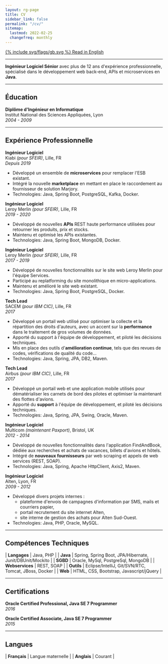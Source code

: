 ```yaml
---
layout: rg-page
title: CV
sidebar_link: false
permalink: "/cv/"
sitemap:
  lastmod: 2022-02-25
  changefreq: monthly
---
```


[<span class="icon">{% include svg/flags/gb.svg %}</span> Read in English](/resume)

***

**Ingénieur Logiciel Sénior** avec plus de 12 ans d'expérience professionnelle, spécialisé dans le développement web back-end, APIs et microservices en **Java**.

***
## Éducation

**Diplôme d'Ingénieur en Informatique**  
Institut National des Sciences Appliquées, Lyon  
*2004 - 2009*

***

## Expérience Professionnelle

**Ingénieur Logiciel**  
Kiabi *(pour SFEIR)*, Lille, FR  
*Depuis 2019*

* Développé un ensemble de **microservices** pour remplacer l'ESB existant.
* Intégré la nouvelle **marketplace** en mettant en place le raccordement au fournisseur de solution Marjory.
* Technologies: Java, Spring Boot, PostgreSQL, Kafka, Docker.

**Ingénieur Logiciel**  
Leroy Merlin *(pour SFEIR)*, Lille, FR  
*2019 - 2020*  

* Développé de nouvelles **APIs** REST haute performance utilisées pour retourner les produits, prix et stocks.
* Maintenu et optimisé les APIs existantes.
* Technologies: Java, Spring Boot, MongoDB, Docker.

**Ingénieur Logiciel**  
Leroy Merlin *(pour SFEIR)*, Lille, FR  
*2017 - 2019*  

* Développé de nouvelles fonctionnalités sur le site web Leroy Merlin pour l'équipe Services.
* Participé au replatforming du site monolithique en micro-applications.
* Maintenu et amélioré le site web existant.
* Technologies: Java, Spring Boot, PostgreSQL, Docker.

**Tech Lead**  
SACEM *(pour IBM CIC)*, Lille, FR  
*2017*  

* Développé un portail web utilisé pour optimiser la collecte et la répartition des droits d'auteurs, avec un accent sur la **performance** dans le traitement de gros volumes de données.
* Apporté du support à l'équipe de développement, et piloté les décisions techniques.
* Mis en place des outils d'**amélioration continue**, tels que des revues de codes, vérifications de qualité du code...
* Technologies: Java, Spring, JPA, DB2, Maven.

**Tech Lead**  
Airbus *(pour IBM CIC)*, Lille, FR  
*2017*

* Développé un portail web et une application mobile utilisés pour dématérialiser les carnets de bord des pilotes et optimiser la maintenant des flottes d'avions.
* Apporté du **support** à l'équipe de développement, et piloté les décisions techniques.
* Technologies: Java, Spring, JPA, Swing, Oracle, Maven.

**Ingénieur Logiciel**  
Multicom *(maintenant Paxport)*, Bristol, UK  
*2012 - 2014*

* Développé de nouvelles fonctionnalités dans l'application FindAndBook, dédiée aux recherches et achats de vacances, billets d'avions et hôtels.
* Intégré de **nouveaux fournisseurs** par web scraping et appels de web services (REST, SOAP).
* Technologies: Java, Spring, Apache HttpClient, Axis2, Maven.

**Ingénieur Logiciel**  
Alten, Lyon, FR  
*2009 - 2012*

* Développé divers projets internes :
  * plateforme d'envois de campagnes d'information par SMS, mails et courriers papier,
  * portail recrutement du site internet Alten,
  * site interne de gestion des achats pour Alten Sud-Ouest.
* Technologies: Java, PHP, Oracle, MySQL.

***

## Compétences Techniques

| **Langages** | Java, PHP |
| **Java** | Spring, Spring Boot, JPA/Hibernate, Junit/DBUnit/Mockito |
| **SGBD** | Oracle, MySql, PostgreSql, MongoDB |
| **Webservices** | REST, SOAP |
| **Outils** | Eclipse/IntelliJ, Git/SVN/RTC, Tomcat, JBoss, Docker |
| **Web** | HTML, CSS, Bootstrap, Javascript/jQuery |

***

## Certifications

**Oracle Certified Professional, Java SE 7 Programmer**  
*2016*

**Oracle Certified Associate, Java SE 7 Programmer**  
*2015*

***

## Langues

| **Français** | Langue maternelle |
| **Anglais** | Courant |
